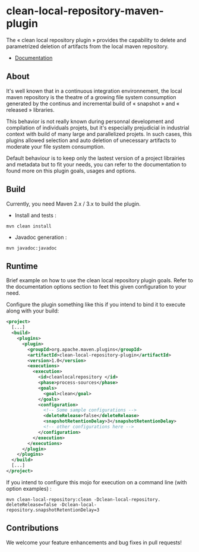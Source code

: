 clean-local-repository-maven-plugin
===================================

The « clean local repository plugin » provides the capability to delete and parametrized deletion of
artifacts from the local maven repository.

* [Documentation](https://github.com/Finaxys/maven-clean-local-repository/raw/master/docs/clean-local-repository-plugin.pdf)

## About

It's well known that in a continuous integration environnement, the local maven repository is the theatre
of a growing file system consumption generated by the continus and incremental build of « snapshot »
and « released » libraries.

This behavior is not really known during personnal development and compilation of individuals projets, but
it's especially prejudicial in industrial context with build of many large and parallelized projets. In such
cases, this plugins allowed selection and auto deletion of unecessary artifacts to moderate your file
system consumption.

Default behaviour is to keep only the lastest version of a project librairies and metadata but
to fit your needs, you can refer to the documentation to found more on this plugin goals, usages and options.

## Build

Currently, you need Maven 2.x / 3.x to build the plugin.

* Install and tests :

```
mvn clean install
```

* Javadoc generation :

```
mvn javadoc:javadoc
```

## Runtime

Brief example on how to use the clean local repository plugin goals. Refer to the documentation options section
to feet this given configuration to your need.

Configure the plugin something like this if you intend to bind it to execute along with your build:

```xml
<project>
  [...]
  <build>
    <plugins>
      <plugin>
        <groupId>org.apache.maven.plugins</groupId>
        <artifactId>clean-local-repository-plugin</artifactId>
        <version>1.0</version>
        <executions>
          <execution>
            <id>cleanlocalrepository </id>
            <phase>process-sources</phase>
            <goals>
              <goal>clean</goal>
            </goals>
            <configuration>
              <!-- Some sample configurations -->
              <deleteRelease>false</deleteRelease>
              <snapshotRetentionDelay>3</snapshotRetentionDelay>
              <!-- other configurations here -->
            </configuration>
          </execution>
        </executions>
      </plugin>
    </plugins>
  </build>
  [...]
</project>

````

If you intend to configure this mojo for execution on a command line (with option examples) :

```
mvn clean-local-repository:clean -Dclean-local-repository. deleteRelease=false -Dclean-local-
repository.snapshotRetentionDelay=3
```

## Contributions

We welcome your feature enhancements and bug fixes in pull requests!

